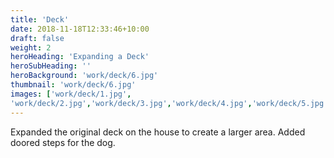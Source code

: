 ```yaml
---
title: 'Deck'
date: 2018-11-18T12:33:46+10:00
draft: false
weight: 2
heroHeading: 'Expanding a Deck'
heroSubHeading: ''
heroBackground: 'work/deck/6.jpg'
thumbnail: 'work/deck/6.jpg'
images: ['work/deck/1.jpg', 
'work/deck/2.jpg','work/deck/3.jpg','work/deck/4.jpg','work/deck/5.jpg','work/deck/6.jpg']
---
```


Expanded the original deck on the house to create a larger area. Added doored steps for the dog.                                        
